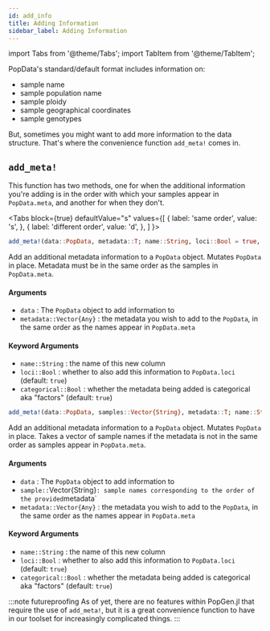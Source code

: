 ```yaml
---
id: add_info
title: Adding Information
sidebar_label: Adding Information
---
```

import Tabs from '@theme/Tabs';
import TabItem from '@theme/TabItem';

PopData's standard/default format includes information on:
- sample name
- sample population name
- sample ploidy
- sample geographical coordinates
- sample genotypes

But, sometimes you might want to add more information to the data structure. That's where the convenience function `add_meta!` comes in.

## `add_meta!`
This function has two methods, one for when the additional information you're adding is in the order with which your samples appear in `PopData.meta`, and another for when they don't. 

<Tabs
  block={true}
  defaultValue="s"
  values={[
    { label: 'same order', value: 's', },
    { label: 'different order', value: 'd', },
  ]
}>
<TabItem value="s">

```julia
add_meta!(data::PopData, metadata::T; name::String, loci::Bool = true, categorical::Bool = true) where T <: AbstractVector
```
Add an additional metadata information to a `PopData` object. Mutates `PopData` in place. Metadata 
must be in the same order as the samples in `PopData.meta`.

#### Arguments
- `data` : The `PopData` object to add information to
- `metadata::Vector{Any}` : the metadata you wish to add to the `PopData`, in the same order as the names appear in `PopData.meta`

#### Keyword Arguments
- `name::String` : the name of this new column
- `loci::Bool` : whether to also add this information to `PopData.loci` (default: `true`)
- `categorical::Bool` : whether the metadata being added is categorical aka "factors" (default: `true`)

</TabItem>
<TabItem value = "d">

```julia
add_meta!(data::PopData, samples::Vector{String}, metadata::T; name::String, loci::Bool = true, categorical::Bool = true) where T <: AbstractVector
```
Add an additional metadata information to a `PopData` object. Mutates `PopData` in place. 
Takes a vector of sample names if the metadata is not in the same order as samples appear 
in `PopData.meta`.

#### Arguments
- `data` : The `PopData` object to add information to
- `sample::`Vector{String}` : sample names corresponding to the order of the provided `metadata` 
- `metadata::Vector{Any}` : the metadata you wish to add to the `PopData`, in the same order as the names appear in `PopData.meta`

#### Keyword Arguments
- `name::String` : the name of this new column
- `loci::Bool` : whether to also add this information to `PopData.loci` (default: `true`)
- `categorical::Bool` : whether the metadata being added is categorical aka "factors" (default: `true`)

</TabItem>
</Tabs>

:::note futureproofing
As of yet, there are no features within PopGen.jl that require the use of `add_meta!`, but it is a great convenience function to have in our toolset for increasingly complicated things.
:::
